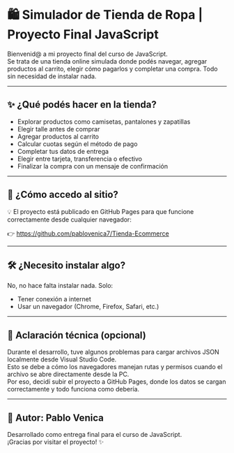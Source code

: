 # 🛍️ Simulador de Tienda de Ropa | Proyecto Final JavaScript

Bienvenid@ a mi proyecto final del curso de JavaScript.  
Se trata de una tienda online simulada donde podés navegar, agregar productos al carrito, elegir cómo pagarlos y completar una compra. Todo sin necesidad de instalar nada.

---

## ✨ ¿Qué podés hacer en la tienda?

- Explorar productos como camisetas, pantalones y zapatillas
- Elegir talle antes de comprar
- Agregar productos al carrito
- Calcular cuotas según el método de pago
- Completar tus datos de entrega
- Elegir entre tarjeta, transferencia o efectivo
- Finalizar la compra con un mensaje de confirmación

---

## 🧭 ¿Cómo accedo al sitio?

💡 El proyecto está publicado en GitHub Pages para que funcione correctamente desde cualquier navegador:

👉 https://github.com/pablovenica7/Tienda-Ecommerce

---

## 🛠️ ¿Necesito instalar algo?

No, no hace falta instalar nada. Solo:

- Tener conexión a internet
- Usar un navegador (Chrome, Firefox, Safari, etc.)

---

## 📝 Aclaración técnica (opcional)

Durante el desarrollo, tuve algunos problemas para cargar archivos JSON localmente desde Visual Studio Code.  
Esto se debe a cómo los navegadores manejan rutas y permisos cuando el archivo se abre directamente desde la PC.  
Por eso, decidí subir el proyecto a GitHub Pages, donde los datos se cargan correctamente y todo funciona como debería.

---

## 🙋 Autor: Pablo Venica

Desarrollado como entrega final para el curso de JavaScript.  
¡Gracias por visitar el proyecto! ✨
